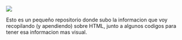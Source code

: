 <p>
  <img src="https://i.pinimg.com/736x/93/4f/c2/934fc23b8db01e0113a8512fb6311d8f.jpg"/>
</p>

Esto es un pequeño repositorio donde subo la informacion que voy recopilando (y apendiendo) sobre HTML, junto a algunos codigos para tener esa informacion mas visual.
